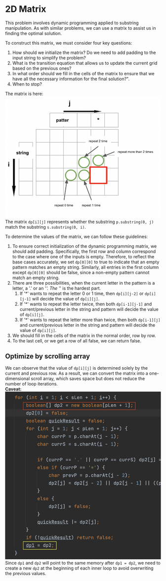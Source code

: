 # 2D Matrix
This problem involves dynamic programming applied to substring manipulation. As with similar problems, we can use a matrix
to assist us in finding the optimal solution.

To construct this matrix, we must consider four key questions:

1. How should we initialize the matrix? Do we need to add padding to the input string to simplify the problem?
2. What is the transition equation that allows us to update the current grid based on the previous ones?
3. In what order should we fill in the cells of the matrix to ensure that we have all the necessary information for the
   final solution?".
4. When to stop?

The matrix is here: ![matrix.png](matrix.png)
The matrix `dp[i][j]` represents whether the substring `p.substring(0, j)` match the substring `s.substring(0, i)`.

To determine the values of the matrix, we can follow these guidelines:

1. To ensure correct initialization of the dynamic programming matrix, we should add padding. Specifically, the first 
row and column correspond to the case where one of the inputs is empty. Therefore, to reflect the base cases accurately, 
we set `dp[0][0]` to true to indicate that an empty pattern matches an empty string. Similarly, all entries in the first 
column except `dp[0][0]` should be false, since a non-empty pattern cannot match an empty string.
2. There are three possibilities, when the current letter in the pattern is a letter, a '.' or an '*'. The '*' is the hardest
part.
   1. If '*' wants to repeat the letter 0 or 1 time, then `dp[i][j-2]` or `dp[i][j-1]` will decide the value of `dp[i][j]`.
   2. If '*' wants to repeat the letter twice, then both `dp[i-1][j-1]` and current/previous letter in the string and pattern will
   decide the value of `dp[i][j]`.
   3. If '*' wants to repeat the letter more than twice, then both `dp[i-1][j]` and current/previous letter in the string and pattern will
      decide the value of `dp[i][j]`. 
3. We should fill in the cells of the matrix in the normal order, row by row.
4. To the last cell, or we get a row of all false, we can return false.

## Optimize by scrolling array
We can observe that the value of `dp[i][j]` is determined solely by the current and previous row. As a result, we can convert the matrix
into a one-dimensional scroll array, which saves space but does not reduce the number of loop iterations.  
**Caveat:**  
![caveat in scroll array](caveat.png)  
Since `dp1` and `dp2` will point to the same memory after `dp1 = dp2`, 
we need to create a new `dp2` at the beginning of each inner loop to avoid overwriting the previous values.